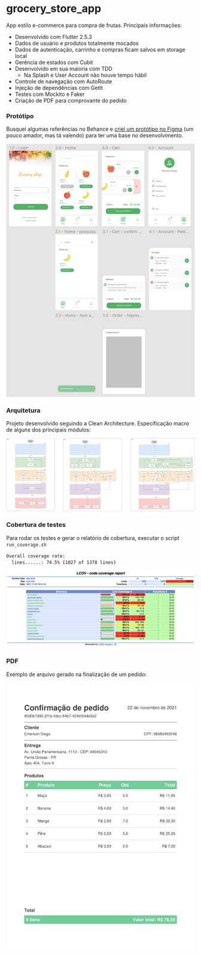 # grocery_store_app

App estilo e-commerce para compra de frutas. Principais informações:  
- Desenvolvido com Flutter 2.5.3
- Dados de usuário e produtos totalmente mocados
- Dados de autenticação, carrinho e compras ficam salvos em storage local
- Gerência de estados com Cubit
- Desenvolvido em sua maioria com TDD
    - Na Splash e User Account não houve tempo hábil
- Controle de navegação com AutoRoute
- Injeção de dependências com GetIt
- Testes com Mockito e Faker
- Criação de PDF para comprovante do pedido


### Protótipo

Busquei algumas referências no Behance e [criei um protótipo no Figma](https://www.figma.com/file/qPIkrDk4svlQK7Rn6rPveB/App?node-id=0%3A1) (um pouco amador, mas tá valendo) para ter uma base no desenvolvimento.

![](./prototype.png)


### Arquitetura

Projeto desenvolvido seguindo a Clean Architecture.
Especificação macro de alguns dos principais módulos:  

![](./architecture.png)

### Cobertura de testes

Para rodar os testes e gerar o relatório de cobertura, executar o script `run_coverage.sh`

```bash
Overall coverage rate:
  lines......: 74.5% (1027 of 1378 lines)
```

![](./coverage.png)


### PDF

Exemplo de arquivo gerado na finalização de um pedido:  

![](./order-example.jpg)